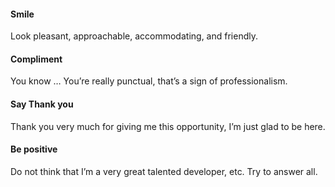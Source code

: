 #### Smile
Look pleasant, approachable, accommodating, and friendly.

#### Compliment
You know … You’re really punctual, that’s a sign of professionalism.

#### Say Thank you
Thank you very much for giving me this opportunity, I’m just glad to be here.

#### Be positive
Do not think that I’m a very great talented developer, etc. Try to answer all.

